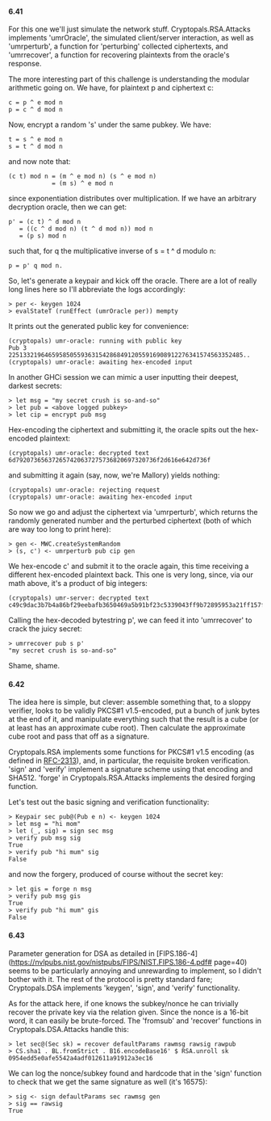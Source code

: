 #### 6.41

For this one we'll just simulate the network stuff.
Cryptopals.RSA.Attacks implements 'umrOracle', the simulated
client/server interaction, as well as 'umrperturb', a function for
'perturbing' collected ciphertexts, and 'umrrecover', a function for
recovering plaintexts from the oracle's response.

The more interesting part of this challenge is understanding the modular
arithmetic going on. We have, for plaintext p and ciphertext c:

    c = p ^ e mod n
    p = c ^ d mod n

Now, encrypt a random 's' under the same pubkey. We have:

    t = s ^ e mod n
    s = t ^ d mod n

and now note that:

    (c t) mod n = (m ^ e mod n) (s ^ e mod n)
                = (m s) ^ e mod n

since exponentiation distributes over multiplication. If we have an
arbitrary decryption oracle, then we can get:

    p' = (c t) ^ d mod n
       = ((c ^ d mod n) (t ^ d mod n)) mod n
       = (p s) mod n

such that, for q the multiplicative inverse of s = t ^ d modulo n:

    p = p' q mod n.

So, let's generate a keypair and kick off the oracle. There are a lot of
really long lines here so I'll abbreviate the logs accordingly:

    > per <- keygen 1024
    > evalStateT (runEffect (umrOracle per)) mempty

It prints out the generated public key for convenience:

    (cryptopals) umr-oracle: running with public key
    Pub 3 22513321964659585055936315428684912055916908912276341574563352485..
    (cryptopals) umr-oracle: awaiting hex-encoded input

In another GHCi session we can mimic a user inputting their deepest, darkest
secrets:

    > let msg = "my secret crush is so-and-so"
    > let pub = <above logged pubkey>
    > let cip = encrypt pub msg

Hex-encoding the ciphertext and submitting it, the oracle spits out the
hex-encoded plaintext:

    (cryptopals) umr-oracle: decrypted text
    6d792073656372657420637275736820697320736f2d616e642d736f

and submitting it again (say, now, we're Mallory) yields nothing:

    (cryptopals) umr-oracle: rejecting request
    (cryptopals) umr-oracle: awaiting hex-encoded input

So now we go and adjust the ciphertext via 'umrperturb', which returns
the randomly generated number and the perturbed ciphertext (both of
which are way too long to print here):

    > gen <- MWC.createSystemRandom
    > (s, c') <- umrperturb pub cip gen

We hex-encode c' and submit it to the oracle again, this time receiving
a different hex-encoded plaintext back. This one is very long, since,
via our math above, it's a product of big integers:

    (cryptopals) umr-server: decrypted text
    c49c9dac3b7b4a86bf29eebafb3650469a5b91bf23c5339043ff9b72895953a21ff157f8..

Calling the hex-decoded bytestring p', we can feed it into 'umrrecover'
to crack the juicy secret:

    > umrrecover pub s p'
    "my secret crush is so-and-so"

Shame, shame.

#### 6.42

The idea here is simple, but clever: assemble something that, to a
sloppy verifier, looks to be validly PKCS#1 v1.5-encoded, put a bunch
of junk bytes at the end of it, and manipulate everything such that
the result is a cube (or at least has an approximate cube root). Then
calculate the approximate cube root and pass that off as a signature.

Cryptopals.RSA implements some functions for PKCS#1 v1.5 encoding (as
defined in [RFC-2313](https://datatracker.ietf.org/doc/html/rfc2313)),
and, in particular, the requisite broken verification. 'sign' and
'verify' implement a signature scheme using that encoding and SHA512.
'forge' in Cryptopals.RSA.Attacks implements the desired forging
function.

Let's test out the basic signing and verification functionality:

    > Keypair sec pub@(Pub e n) <- keygen 1024
    > let msg = "hi mom"
    > let (_, sig) = sign sec msg
    > verify pub msg sig
    True
    > verify pub "hi mum" sig
    False

and now the forgery, produced of course without the secret key:

    > let gis = forge n msg
    > verify pub msg gis
    True
    > verify pub "hi mum" gis
    False

#### 6.43

Parameter generation for DSA as detailed in
[FIPS.186-4](https://nvlpubs.nist.gov/nistpubs/FIPS/NIST.FIPS.186-4.pdf#
page=40) seems to be particularly annoying and unrewarding to implement,
so I didn't bother with it. The rest of the protocol is pretty standard
fare; Cryptopals.DSA implements 'keygen', 'sign', and 'verify'
functionality.

As for the attack here, if one knows the subkey/nonce he can trivially
recover the private key via the relation given. Since the nonce is a
16-bit word, it can easily be brute-forced. The 'fromsub' and 'recover'
functions in Cryptopals.DSA.Attacks handle this:

    > let sec@(Sec sk) = recover defaultParams rawmsg rawsig rawpub
    > CS.sha1 . BL.fromStrict . B16.encodeBase16' $ RSA.unroll sk
    0954edd5e0afe5542a4adf012611a91912a3ec16

We can log the nonce/subkey found and hardcode that in the 'sign'
function to check that we get the same signature as well (it's 16575):

    > sig <- sign defaultParams sec rawmsg gen
    > sig == rawsig
    True


